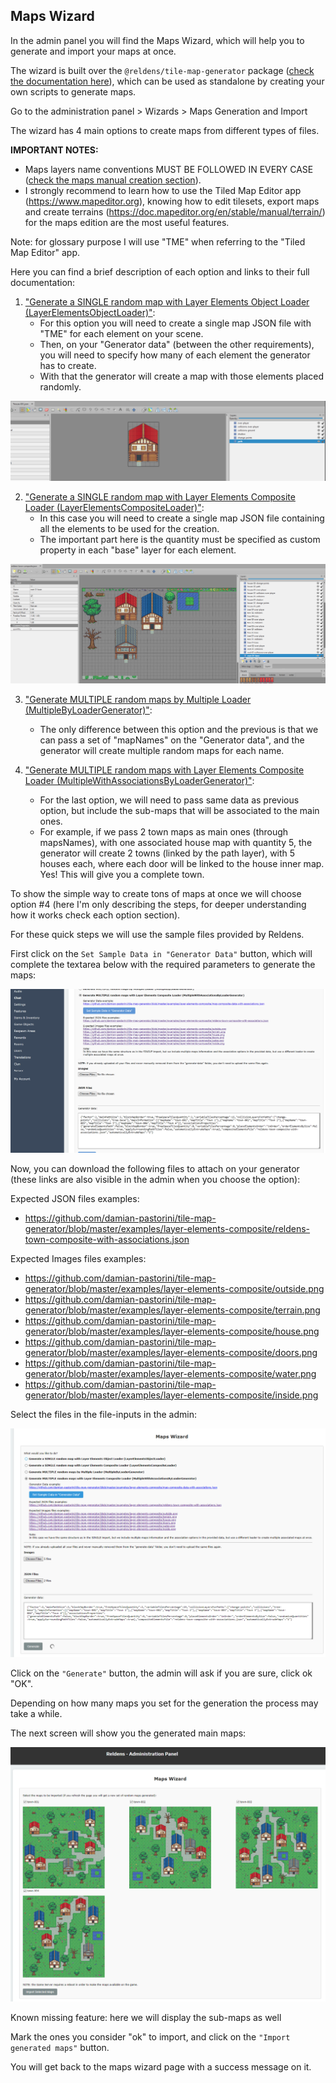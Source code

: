 ## Maps Wizard

In the admin panel you will find the Maps Wizard, which will help you to generate and import your maps at once.

The wizard is built over the `@reldens/tile-map-generator` package ([check the documentation here](packages/tile-map-generator/index.md)), which can be used as standalone by creating your own scripts to generate maps.

Go to the administration panel > Wizards > Maps Generation and Import

The wizard has 4 main options to create maps from different types of files.

**IMPORTANT NOTES:**
- Maps layers name conventions MUST BE FOLLOWED IN EVERY CASE ([check the maps manual creation section](maps-manual-creation.md)).
- I strongly recommend to learn how to use the Tiled Map Editor app (https://www.mapeditor.org), knowing how to edit tilesets, export maps and create terrains (https://doc.mapeditor.org/en/stable/manual/terrain/) for the maps edition are the most useful features. 

Note: for glossary purpose I will use "TME" when referring to the "Tiled Map Editor" app. 

Here you can find a brief description of each option and links to their full documentation:

1. ["Generate a SINGLE random map with Layer Elements Object Loader (LayerElementsObjectLoader)"](generators/maps-single-elements-object-loader.md):
   - For this option you will need to create a single map JSON file with "TME" for each element on your scene.
   - Then, on your "Generator data" (between the other requirements), you will need to specify how many of each element the generator has to create.
   - With that the generator will create a map with those elements placed randomly.

![Map creation single element](screenshots/map-creation-single-element.png)

2. ["Generate a SINGLE random map with Layer Elements Composite Loader (LayerElementsCompositeLoader)"](generators/maps-single-elements-composite-loader.md):
    - In this case you will need to create a single map JSON file containing all the elements to be used for the creation.
    - The important part here is the quantity must be specified as custom property in each "base" layer for each element.

![Map creation single element](screenshots/map-creation-multiple-elements.png)

3. ["Generate MULTIPLE random maps by Multiple Loader (MultipleByLoaderGenerator)"](generators/maps-multiple-by-loader-generator.md):
    - The only difference between this option and the previous is that we can pass a set of "mapNames" on the "Generator data", and the generator will create multiple random maps for each name.

4. ["Generate MULTIPLE random maps with Layer Elements Composite Loader (MultipleWithAssociationsByLoaderGenerator)"](generators/maps-multiple-with-associations-by-loader-generator.md):
    - For the last option, we will need to pass same data as previous option, but include the sub-maps that will be associated to the main ones.
    - For example, if we pass 2 town maps as main ones (through mapsNames), with one associated house map with quantity 5, the generator will create 2 towns (linked by the path layer), with 5 houses each, where each door will be linked to the house inner map. Yes! This will give you a complete town.

To show the simple way to create tons of maps at once we will choose option #4 (here I'm only describing the steps, for deeper understanding how it works check each option section).

For these quick steps we will use the sample files provided by Reldens.

First click on the `Set Sample Data in "Generator Data"` button, which will complete the textarea below with the required parameters to generate the maps:

![Map creation set sample data](screenshots/maps-creation-set-sample-data.png)

Now, you can download the following files to attach on your generator (these links are also visible in the admin when you choose the option):

Expected JSON files examples:
- https://github.com/damian-pastorini/tile-map-generator/blob/master/examples/layer-elements-composite/reldens-town-composite-with-associations.json

Expected Images files examples:
- https://github.com/damian-pastorini/tile-map-generator/blob/master/examples/layer-elements-composite/outside.png
- https://github.com/damian-pastorini/tile-map-generator/blob/master/examples/layer-elements-composite/terrain.png
- https://github.com/damian-pastorini/tile-map-generator/blob/master/examples/layer-elements-composite/house.png
- https://github.com/damian-pastorini/tile-map-generator/blob/master/examples/layer-elements-composite/doors.png
- https://github.com/damian-pastorini/tile-map-generator/blob/master/examples/layer-elements-composite/water.png
- https://github.com/damian-pastorini/tile-map-generator/blob/master/examples/layer-elements-composite/inside.png

Select the files in the file-inputs in the admin:

![Map creation single element](screenshots/maps-creation-generation-options.png)

Click on the `"Generate"` button, the admin will ask if you are sure, click ok "OK".

Depending on how many maps you set for the generation the process may take a while.

The next screen will show you the generated main maps:

![Map creation single element](screenshots/maps-creation-main-generated-maps.png)

Known missing feature: here we will display the sub-maps as well

Mark the ones you consider "ok" to import, and click on the `"Import generated maps"` button.

You will get back to the maps wizard page with a success message on it.
